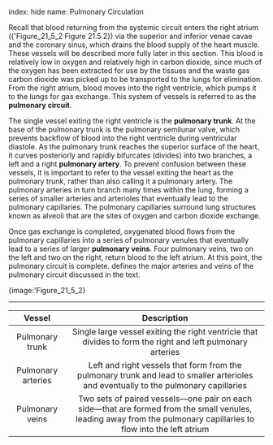 index: hide
name: Pulmonary Circulation

Recall that blood returning from the systemic circuit enters the right atrium ({'Figure_21_5_2 Figure 21.5.2}) via the superior and inferior venae cavae and the coronary sinus, which drains the blood supply of the heart muscle. These vessels will be described more fully later in this section. This blood is relatively low in oxygen and relatively high in carbon dioxide, since much of the oxygen has been extracted for use by the tissues and the waste gas carbon dioxide was picked up to be transported to the lungs for elimination. From the right atrium, blood moves into the right ventricle, which pumps it to the lungs for gas exchange. This system of vessels is referred to as the  **pulmonary circuit**.

The single vessel exiting the right ventricle is the  **pulmonary trunk**. At the base of the pulmonary trunk is the pulmonary semilunar valve, which prevents backflow of blood into the right ventricle during ventricular diastole. As the pulmonary trunk reaches the superior surface of the heart, it curves posteriorly and rapidly bifurcates (divides) into two branches, a left and a right  **pulmonary artery**. To prevent confusion between these vessels, it is important to refer to the vessel exiting the heart as the pulmonary trunk, rather than also calling it a pulmonary artery. The pulmonary arteries in turn branch many times within the lung, forming a series of smaller arteries and arterioles that eventually lead to the pulmonary capillaries. The pulmonary capillaries surround lung structures known as alveoli that are the sites of oxygen and carbon dioxide exchange.

Once gas exchange is completed, oxygenated blood flows from the pulmonary capillaries into a series of pulmonary venules that eventually lead to a series of larger  **pulmonary veins**. Four pulmonary veins, two on the left and two on the right, return blood to the left atrium. At this point, the pulmonary circuit is complete.  defines the major arteries and veins of the pulmonary circuit discussed in the text.


{image:'Figure_21_5_2}
        


****

| Vessel | Description |
|:-:|:-:|
| Pulmonary trunk | Single large vessel exiting the right ventricle that divides to form the right and left pulmonary arteries |
| Pulmonary arteries | Left and right vessels that form from the pulmonary trunk and lead to smaller arterioles and eventually to the pulmonary capillaries |
| Pulmonary veins | Two sets of paired vessels—one pair on each side—that are formed from the small venules, leading away from the pulmonary capillaries to flow into the left atrium |
    
